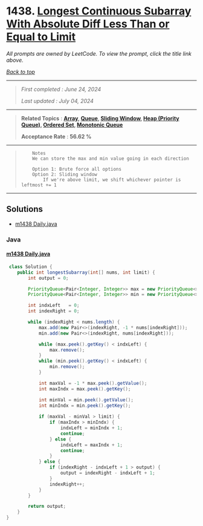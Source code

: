 # 1438. [Longest Continuous Subarray With Absolute Diff Less Than or Equal to Limit](<https://leetcode.com/problems/longest-continuous-subarray-with-absolute-diff-less-than-or-equal-to-limit>)

*All prompts are owned by LeetCode. To view the prompt, click the title link above.*

*[Back to top](<../README.md>)*

------

> *First completed : June 24, 2024*
>
> *Last updated : July 04, 2024*

------

> **Related Topics** : **[Array](<by_topic/Array.md>), [Queue](<by_topic/Queue.md>), [Sliding Window](<by_topic/Sliding Window.md>), [Heap (Priority Queue)](<by_topic/Heap (Priority Queue).md>), [Ordered Set](<by_topic/Ordered Set.md>), [Monotonic Queue](<by_topic/Monotonic Queue.md>)**
>
> **Acceptance Rate** : **56.62 %**

------

> ```
>     Notes
>     We can store the max and min value going in each direction
> 
>     Option 1: Brute force all options
>     Option 2: Sliding window
>         If we're above limit, we shift whichever pointer is leftmost += 1
> ```

------

## Solutions

- [m1438 Daily.java](<../my-submissions/m1438 Daily.java>)
### Java
#### [m1438 Daily.java](<../my-submissions/m1438 Daily.java>)
```Java
 class Solution {
    public int longestSubarray(int[] nums, int limit) {
        int output = 0;

        PriorityQueue<Pair<Integer, Integer>> max = new PriorityQueue<>(Comparator.comparing(Pair::getValue)); // * -1
        PriorityQueue<Pair<Integer, Integer>> min = new PriorityQueue<>(Comparator.comparing(Pair::getValue)); // Default min 

        int indxLeft   = 0;
        int indexRight = 0;

        while (indexRight < nums.length) {
            max.add(new Pair<>(indexRight, -1 * nums[indexRight]));
            min.add(new Pair<>(indexRight, nums[indexRight]));

            while (max.peek().getKey() < indxLeft) {
                max.remove();
            }
            while (min.peek().getKey() < indxLeft) {
                min.remove();
            }

            int maxVal = -1 * max.peek().getValue();
            int maxIndx = max.peek().getKey();

            int minVal = min.peek().getValue();
            int minIndx = min.peek().getKey();
            
            if (maxVal - minVal > limit) {
                if (maxIndx > minIndx) {
                    indxLeft = minIndx + 1;
                    continue;
                } else {
                    indxLeft = maxIndx + 1;
                    continue;
                }
            } else {
                if (indexRight - indxLeft + 1 > output) {
                    output = indexRight - indxLeft + 1;
                }
                indexRight++;
            }
        }

        return output;
    }
}
```

